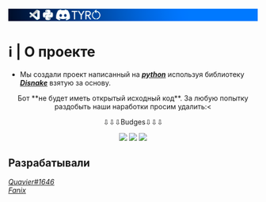 ![TYRO BOT](assets/banner.png)
# ℹ | О проекте
- Мы создали проект написанный на [***python***](https://www.presenta.cc/lib) используя библиотеку [***Disnake***](https://docs.disnake.dev/en/latest/index.html) взятую за основу.


<p align="center">
    Бот **не будет иметь открытый исходный код**. За любую попытку раздобыть наши наработки просим удалить:<
    
<p align="center">
    ⇩⇩⇩Budges⇩⇩⇩
<p align="center">
    <img src=https://badgen.net/badge/disnake/%202.5.2%20/:color?icon=discord>
    <img src=https://badgen.net/badge/Python/3.10.6/green/?icon=visualstudio>
    <img src=https://badgen.net/discord/members/cyZh7xPn2G/?icon=discord>


## Разрабатывали
[*Quavier#1646*](https://github.com/Quavier)\
[*Fanix*](????????)
